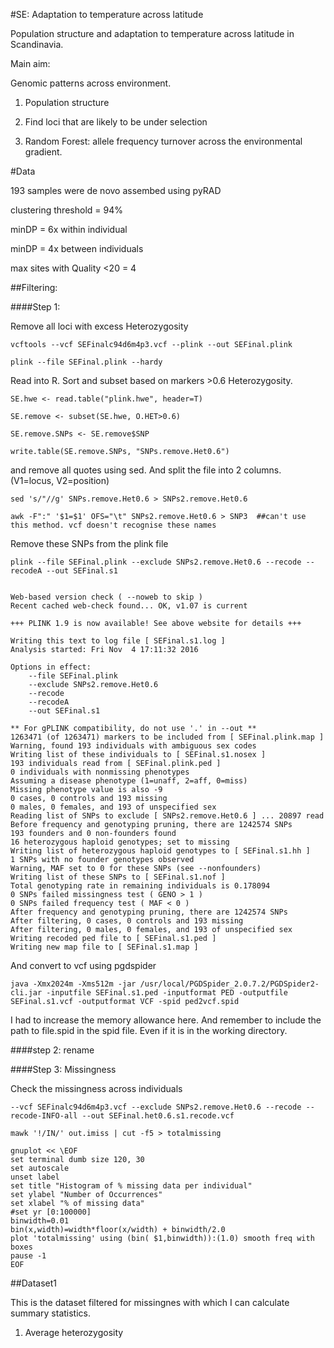 #SE: Adaptation to temperature across latitude

Population structure and adaptation to temperature across latitude in Scandinavia. 

Main aim: 

Genomic patterns across environment. 

1. Population structure

2. Find loci that are likely to be under selection 

3. Random Forest: allele frequency turnover across the environmental gradient. 


#Data

193 samples were de novo assembed using pyRAD

clustering threshold = 94%

minDP = 6x within individual

minDP = 4x between individuals

max sites with Quality <20 = 4


##Filtering: 


####Step 1: 

Remove all loci with excess Heterozygosity
```
vcftools --vcf SEFinalc94d6m4p3.vcf --plink --out SEFinal.plink

plink --file SEFinal.plink --hardy
```

Read into R. Sort and subset based on markers >0.6 Heterozygosity. 
```
SE.hwe <- read.table("plink.hwe", header=T)

SE.remove <- subset(SE.hwe, O.HET>0.6)

SE.remove.SNPs <- SE.remove$SNP

write.table(SE.remove.SNPs, "SNPs.remove.Het0.6")
```
and remove all quotes using sed. And split the file into 2 columns. (V1=locus, V2=position)

```
sed 's/"//g' SNPs.remove.Het0.6 > SNPs2.remove.Het0.6

awk -F":" '$1=$1' OFS="\t" SNPs2.remove.Het0.6 > SNP3  ##can't use this method. vcf doesn't recognise these names
```

Remove these SNPs from the plink file

```
plink --file SEFinal.plink --exclude SNPs2.remove.Het0.6 --recode --recodeA --out SEFinal.s1


Web-based version check ( --noweb to skip )
Recent cached web-check found... OK, v1.07 is current

+++ PLINK 1.9 is now available! See above website for details +++ 

Writing this text to log file [ SEFinal.s1.log ]
Analysis started: Fri Nov  4 17:11:32 2016

Options in effect:
	--file SEFinal.plink
	--exclude SNPs2.remove.Het0.6
	--recode
	--recodeA
	--out SEFinal.s1

** For gPLINK compatibility, do not use '.' in --out **
1263471 (of 1263471) markers to be included from [ SEFinal.plink.map ]
Warning, found 193 individuals with ambiguous sex codes
Writing list of these individuals to [ SEFinal.s1.nosex ]
193 individuals read from [ SEFinal.plink.ped ] 
0 individuals with nonmissing phenotypes
Assuming a disease phenotype (1=unaff, 2=aff, 0=miss)
Missing phenotype value is also -9
0 cases, 0 controls and 193 missing
0 males, 0 females, and 193 of unspecified sex
Reading list of SNPs to exclude [ SNPs2.remove.Het0.6 ] ... 20897 read
Before frequency and genotyping pruning, there are 1242574 SNPs
193 founders and 0 non-founders found
16 heterozygous haploid genotypes; set to missing
Writing list of heterozygous haploid genotypes to [ SEFinal.s1.hh ]
1 SNPs with no founder genotypes observed
Warning, MAF set to 0 for these SNPs (see --nonfounders)
Writing list of these SNPs to [ SEFinal.s1.nof ]
Total genotyping rate in remaining individuals is 0.178094
0 SNPs failed missingness test ( GENO > 1 )
0 SNPs failed frequency test ( MAF < 0 )
After frequency and genotyping pruning, there are 1242574 SNPs
After filtering, 0 cases, 0 controls and 193 missing
After filtering, 0 males, 0 females, and 193 of unspecified sex
Writing recoded ped file to [ SEFinal.s1.ped ] 
Writing new map file to [ SEFinal.s1.map ] 

```


And convert to vcf using pgdspider
```
java -Xmx2024m -Xms512m -jar /usr/local/PGDSpider_2.0.7.2/PGDSpider2-cli.jar -inputfile SEFinal.s1.ped -inputformat PED -outputfile SEFinal.s1.vcf -outputformat VCF -spid ped2vcf.spid 
```
I had to increase the memory allowance here. And remember to include the path to file.spid in the spid file. Even if it is in the working directory. 




####step 2: rename






####Step 3: Missingness

Check the missingness across individuals
```
--vcf SEFinalc94d6m4p3.vcf --exclude SNPs2.remove.Het0.6 --recode --recode-INFO-all --out SEFinal.het0.6.s1.recode.vcf

mawk '!/IN/' out.imiss | cut -f5 > totalmissing

gnuplot << \EOF 
set terminal dumb size 120, 30
set autoscale 
unset label
set title "Histogram of % missing data per individual"
set ylabel "Number of Occurrences"
set xlabel "% of missing data"
#set yr [0:100000]
binwidth=0.01
bin(x,width)=width*floor(x/width) + binwidth/2.0
plot 'totalmissing' using (bin( $1,binwidth)):(1.0) smooth freq with boxes
pause -1
EOF
```





##Dataset1

This is the dataset filtered for missingnes with which I can calculate summary statistics. 

1. Average heterozygosity

